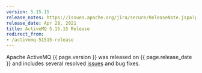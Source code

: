 ```yaml
---
version: 5.15.15
release_notes: https://issues.apache.org/jira/secure/ReleaseNote.jspa?projectId=12311210&version=12349417
release_date: Apr 28, 2021
title: ActiveMQ 5.15.15 Release
redirect_from:
- /activemq-51515-release 
---
```

Apache ActiveMQ {{ page.version }} was released on {{ page.release_date }} and includes several resolved [issues]({{page.release-notes}}) and bug fixes.
